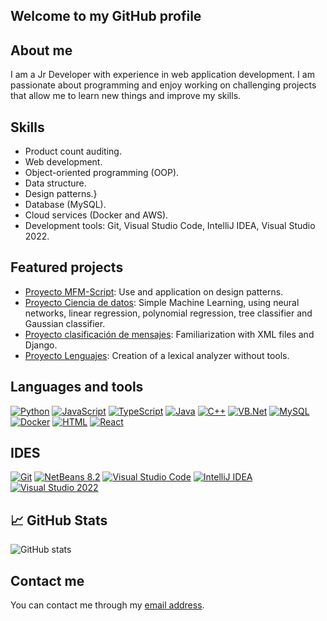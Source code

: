 ## Welcome to my GitHub profile

## About me
I am a Jr Developer with experience in web application development. I am passionate about programming and enjoy working on challenging projects that allow me to learn new things and improve my skills.

## Skills
- Product count auditing.
- Web development.
- Object-oriented programming (OOP).
- Data structure.
- Design patterns.}
- Database (MySQL).
- Cloud services (Docker and AWS).
- Development tools: Git, Visual Studio Code, IntelliJ IDEA, Visual Studio 2022.

## Featured projects
- [Proyecto MFM-Script](https://github.com/KritianWhite/OLC1-202000173/tree/main/Proyecto%202): Use and application on design patterns.
- [Proyecto Ciencia de datos](https://github.com/KritianWhite/OLC2-Proyecto2-202000173): Simple Machine Learning, using neural networks, linear regression, polynomial regression, tree classifier and Gaussian classifier.
- [Proyecto clasificación de mensajes](https://github.com/KritianWhite/IPC2_Proyecto3_202000173): Familiarization with XML files and Django.
- [Proyecto Lenguajes](https://github.com/KritianWhite/LFP_PY1_202000173): Creation of a lexical analyzer without tools.

## Languages and tools
[![Python](https://img.shields.io/badge/-Python-3776AB?style=flat&logo=python&logoColor=white)](https://github.com/search?q=user%3AKritianWhite+language%3APython&type=Repositories)
[![JavaScript](https://img.shields.io/badge/-JavaScript-F7DF1E?style=flat&logo=javascript&logoColor=white)](https://github.com/search?q=user%3AKritianWhite+language%3AJavaScript&type=Repositories)
[![TypeScript](https://img.shields.io/badge/-TypeScript-3178C6?style=flat&logo=typescript&logoColor=white)](https://github.com/search?q=user%3AKritianWhite+language%3ATypeScript&type=Repositories)
[![Java](https://img.shields.io/badge/-Java-007396?style=flat&logo=Java&logoColor=white)](https://github.com/search?q=user%3AKritianWhite+language%3AJava&type=Repositories)
[![C++](https://img.shields.io/badge/-C++-00599C?style=flat&logo=c%2B%2B&logoColor=white)](https://github.com/search?q=user%3AKritianWhite+language%3AC%2B%2B&type=Repositories)
[![VB.Net](https://img.shields.io/badge/-VB.Net-512BD4?style=flat&logo=.net&logoColor=white)](https://github.com/search?q=user%3AKritianWhite+language%3Avb.net&type=Repositories)
[![MySQL](https://img.shields.io/badge/-MySQL-4479A1?style=flat&logo=mysql&logoColor=white)](#)
[![Docker](https://img.shields.io/badge/-Docker-2496ED?style=flat&logo=docker&logoColor=white)](https://github.com/search?q=user%3AKritianWhite+language%3ADockerfile&type=Repositories)
[![HTML](https://img.shields.io/badge/-HTML-E34F26?style=flat&logo=html5&logoColor=white)](https://github.com/search?q=user%3AKritianWhite+language%3AHTML&type=Repositories)
[![React](https://img.shields.io/badge/-React-61DAFB?style=flat&logo=react&logoColor=white)](#)


## IDES
[![Git](https://img.shields.io/badge/-Git-F05032?style=flat&logo=git&logoColor=white)](#)
[![NetBeans 8.2](https://img.shields.io/badge/-NetBeans%208.2-1B6AC6?style=flat&logo=apache-netbeans-ide&logoColor=white)](#)
[![Visual Studio Code](https://img.shields.io/badge/-Visual%20Studio%20Code-007ACC?style=flat&logo=visual-studio-code&logoColor=white)](#)
[![IntelliJ IDEA](https://img.shields.io/badge/-IntelliJ%20IDEA-000000?style=flat&logo=intellij-idea&logoColor=white)](#)
[![Visual Studio 2022](https://img.shields.io/badge/-Visual%20Studio%202022-5C2D91?style=flat&logo=visual-studio&logoColor=white)](#)

## &#x1f4c8; GitHub Stats

<!-- <a href="https://github.com/KritianWhite/KritianWhite">
  <img align="center" src="https://github-readme-stats.vercel.app/api/top-langs/?username=KritianWhite&hide=scss,css,tex&theme=aura_dark" />
</a> -->
<!-- <a href="https://github.com/KritianWhite?tab=repositories">
  <img align="center" src="https://github-readme-stats.vercel.app/api?username=KritianWhite&show_icons=true&line_height=27&count_private=true&theme=aura_dark" alt="Christian's GitHub Stats" />
</a> -->

![GitHub stats](https://github-readme-stats.vercel.app/api?username=KritianWhite&show_icons=true)
<br>
<!-- ![Profile views](https://gpvc.arturio.dev/KritianWhite) -->


## Contact me
You can contact me through my [email address](mailto:blancochristian7@gmail.com).
